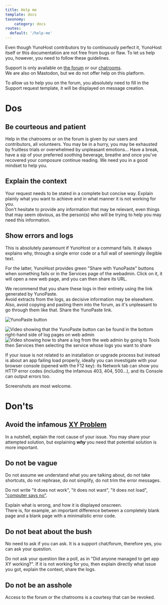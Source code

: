 ```yaml
---
title: Help me
template: docs
taxonomy:
    category: docs
routes:
  default: '/help-me'
---
```


Even though YunoHost contributors try to continuously perfect it, YunoHost itself or this documentation are not free from bugs or flaw. To let us help you, however, you need to follow these guidelines.

Support is only available on [the forum](https://forum.yunohost.org?target=_blank) or our [chatrooms](/chat_rooms?target=_blank).  
We are also on Mastodon, but we do not offer help on this platform.

To allow us to help you on the forum, you absolutely need to fill in the Support request template, it will be displayed on message creation.

# Dos

## Be courteous and patient

Help in the chatrooms or on the forum is given by our users and contributors, all volunteers. You may be in a hurry, you may be exhausted by fruitless trials or overwhelmed by unpleasant emotions... Have a break, have a sip of your preferred soothing beverage, breathe and once you've recovered your composure continue reading. We need you in a good mindset to help you.

## Explain the context

Your request needs to be stated in a complete but concise way. Explain plainly what you want to achieve and in what manner it is not working for you.  
Don't hesitate to provide any information that may be relevant, even things that may seem obvious, as the person(s) who will be trying to help you may need this information.

## Show errors and logs

This is absolutely paramount if YunoHost or a command fails. It always explains why, through a single error code or a full wall of seemingly illegible text.

For the latter, YunoHost provides green "Share with YunoPaste" buttons when something fails or in the Services page of the webadmin. Click on it, it will open a new web page, and you can then share its URL.

We recommend that you share these logs in their entirety using the link generated by YunoPaste.  
Avoid extracts from the logs, as decisive information may be elsewhere.  
Also, avoid copying and pasting them into the forum, as it's unpleasant to go through them like that. Share the YunoPaste link.

![YunoPaste button](image://yunopaste.png)

![Video showing that the YunoPaste button can be found in the bottom right-hand side of log pages on web admin](image://yunopaste_install.mp4?loop=1&controls=0&autoplay=1&muted)
![Video showing how to share a log from the web admin by going to Tools then Services then selecting the service whose logs you want to share](image://yunopaste_service.mp4?loop=1&controls=0&autoplay=1&muted)

If your issue is not related to an installation or upgrade process but instead is about an app failing load properly, ideally you can investigate with your browser console (opened with the F12 key): its Network tab can show you HTTP error codes (including the infamous 403, 404, 500...), and its Console can output errors too.

Screenshots are most welcome.

# Don'ts

## Avoid the infamous [XY Problem](https://xyproblem.info/)

In a nutshell, explain the root cause of your issue. You may share your attempted solution, but explaining ***why*** you need that potential solution is more important.

## Do not be vague

Do not assume we understand what you are talking about, do not take shortcuts, do not rephrase, do not simplify, do not trim the error messages.

Do not write "it does not work", "it does not want", "it does not load", ["computer says no"](https://en.wikipedia.org/wiki/Computer_says_no).

Explain what is wrong, and how it is displayed onscreen.  
There is, for example, an important difference between a completely blank page and a blank page with a minimalistic error code.

## Do not beat about the bush

No need to ask if you can ask. It is a support chat/forum, therefore yes, you can ask your question.

Do not ask your question like a poll, as in "Did anyone managed to get app XY working?". If it is not working for you, then explain directly what issue you got, explain the context, share the logs.

## Do not be an asshole

Access to the forum or the chatrooms is a courtesy that can be revoked.
